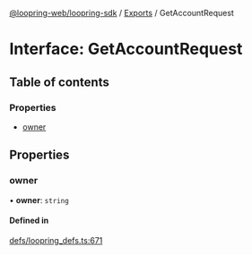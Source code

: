 [@loopring-web/loopring-sdk](../README.md) / [Exports](../modules.md) / GetAccountRequest

# Interface: GetAccountRequest

## Table of contents

### Properties

- [owner](GetAccountRequest.md#owner)

## Properties

### owner

• **owner**: `string`

#### Defined in

[defs/loopring_defs.ts:671](https://github.com/Loopring/loopring_sdk/blob/5861d10/src/defs/loopring_defs.ts#L671)
